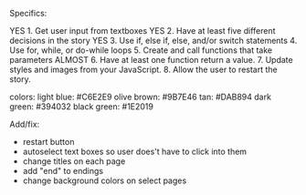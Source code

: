 Specifics:

YES 1. Get user input from textboxes
YES 2. Have at least five different decisions in the story
YES 3. Use if, else if, else, and/or switch statements
4. Use for, while, or do-while loops
5. Create and call functions that take parameters
ALMOST 6. Have at least one function return a value.
7. Update styles and images from your JavaScript.
8. Allow the user to restart the story.

colors:
light blue: #C6E2E9
olive brown: #9B7E46
tan: #DAB894
dark green: #394032
black green: #1E2019

Add/fix:
- restart button
- autoselect text boxes so user does't have to click into them
- change titles on each page
- add "end" to endings
- change background colors on select pages